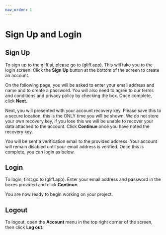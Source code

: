 ```yaml
---
nav_order: 1
---
```

# Sign Up and Login

## Sign Up

To sign up to the gliff.ai, please go to (gliff.app).
This will take you to the login screen.
Click the **Sign Up** button at the bottom of the screen to create an account.

On the following page, you will be asked to enter your email address and name and to create a password.
You will also need to agree to our terms and conditions and privacy policy by checking the box.
Once complete, click **Next**.

Next, you will presented with your account recovery key.
Please save this to a secure location, this is the ONLY time you will be shown.
We do not store your own recovery key, if you lose this we will be unable to recover your data attached to the account.
Click **Continue** once you have noted the recovery key.

You will be sent a verification email to the provided address.
Your account will remain disabled until your email address is verified.
Once this is complete, you can login as below.

## Login

To login, first go to (gliff.app).
Enter your email address and password in the boxes provided and click **Continue**.

You are now ready to begin working on your project.

## Logout

To logout, open the **Account** menu in the top right corner of the screen, then click **Log out**.
